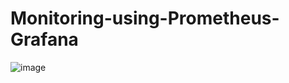 # Monitoring-using-Prometheus-Grafana
![image](https://github.com/user-attachments/assets/7b7f4586-e968-42fd-88a3-58a0eb62498b)

